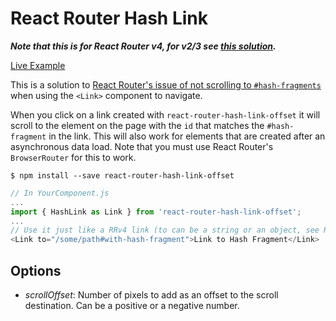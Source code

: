 # React Router Hash Link

***Note that this is for React Router v4, for v2/3 see [this solution](https://github.com/rafrex/react-router-hash-link/tree/react-router-v2/3).***

[Live Example](http://react-router-hash-link.rafrex.com/)

This is a solution to [React Router's issue of not scrolling to `#hash-fragments`](https://github.com/reactjs/react-router/issues/394#issuecomment-220221604) when using the `<Link>` component to navigate.

When you click on a link created with `react-router-hash-link-offset` it will scroll to the element on the page with the `id` that matches the `#hash-fragment` in the link. This will also work for elements that are created after an asynchronous data load. Note that you must use React Router's `BrowserRouter` for this to work.

```shell
$ npm install --save react-router-hash-link-offset
```

```javascript
// In YourComponent.js
...
import { HashLink as Link } from 'react-router-hash-link-offset';
...
// Use it just like a RRv4 link (to can be a string or an object, see RRv4 api for details):
<Link to="/some/path#with-hash-fragment">Link to Hash Fragment</Link>
```

## <HashLink> Options

* *scrollOffset*: Number of pixels to add as an offset to the scroll destination. Can be a positive
or a negative number.
